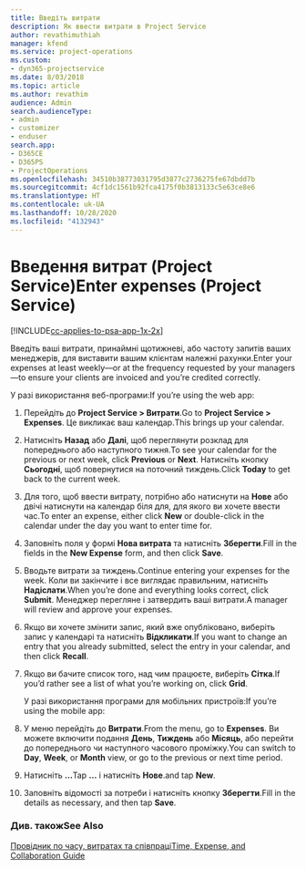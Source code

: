 ```yaml
---
title: Введіть витрати
description: Як ввести витрати в Project Service
author: revathimuthiah
manager: kfend
ms.service: project-operations
ms.custom:
- dyn365-projectservice
ms.date: 8/03/2018
ms.topic: article
ms.author: revathim
audience: Admin
search.audienceType:
- admin
- customizer
- enduser
search.app:
- D365CE
- D365PS
- ProjectOperations
ms.openlocfilehash: 34510b38773031795d3877c2736275fe67dbdd7b
ms.sourcegitcommit: 4cf1dc1561b92fca4175f0b3813133c5e63ce8e6
ms.translationtype: HT
ms.contentlocale: uk-UA
ms.lasthandoff: 10/28/2020
ms.locfileid: "4132943"
---
```

# <a name="enter-expenses-project-service"></a><span data-ttu-id="cbb65-103">Введення витрат (Project Service)</span><span class="sxs-lookup"><span data-stu-id="cbb65-103">Enter expenses (Project Service)</span></span>

[!INCLUDE[cc-applies-to-psa-app-1x-2x](../includes/cc-applies-to-psa-app-1x-2x.md)]

<span data-ttu-id="cbb65-104">Введіть ваші витрати, принаймні щотижневі, або частоту запитів ваших менеджерів, для виставити вашим клієнтам належні рахунки.</span><span class="sxs-lookup"><span data-stu-id="cbb65-104">Enter your expenses at least weekly—or at the frequency requested by your managers—to ensure your clients are invoiced and you’re credited correctly.</span></span>  
  
 <span data-ttu-id="cbb65-105">У разі використання веб-програми:</span><span class="sxs-lookup"><span data-stu-id="cbb65-105">If you’re using the web app:</span></span>  
  
1. <span data-ttu-id="cbb65-106">Перейдіть до **Project Service > Витрати**.</span><span class="sxs-lookup"><span data-stu-id="cbb65-106">Go to **Project Service > Expenses**.</span></span> <span data-ttu-id="cbb65-107">Це викликає ваш календар.</span><span class="sxs-lookup"><span data-stu-id="cbb65-107">This brings up your calendar.</span></span>  
  
2. <span data-ttu-id="cbb65-108">Натисніть **Назад** або **Далі**, щоб переглянути розклад для попереднього або наступного тижня.</span><span class="sxs-lookup"><span data-stu-id="cbb65-108">To see your calendar for the previous or next week, click **Previous** or **Next**.</span></span> <span data-ttu-id="cbb65-109">Натисніть кнопку **Сьогодні**, щоб повернутися на поточний тиждень.</span><span class="sxs-lookup"><span data-stu-id="cbb65-109">Click **Today** to get back to the current week.</span></span>  
  
3. <span data-ttu-id="cbb65-110">Для того, щоб ввести витрату, потрібно або натиснути на **Нове** або двічі натиснути на календар біля для, для якого ви хочете ввести час.</span><span class="sxs-lookup"><span data-stu-id="cbb65-110">To enter an expense, either click **New** or double-click in the calendar under the day you want to enter time for.</span></span>  
  
4. <span data-ttu-id="cbb65-111">Заповніть поля у формі **Нова витрата** та натисніть **Зберегти**.</span><span class="sxs-lookup"><span data-stu-id="cbb65-111">Fill in the fields in the **New Expense** form, and then click **Save**.</span></span>  
  
5. <span data-ttu-id="cbb65-112">Вводьте витрати за тиждень.</span><span class="sxs-lookup"><span data-stu-id="cbb65-112">Continue entering your expenses for the week.</span></span> <span data-ttu-id="cbb65-113">Коли ви закінчите і все виглядає правильним, натисніть **Надіслати**.</span><span class="sxs-lookup"><span data-stu-id="cbb65-113">When you’re done and everything looks correct, click **Submit**.</span></span> <span data-ttu-id="cbb65-114">Менеджер перегляне і затвердить ваші витрати.</span><span class="sxs-lookup"><span data-stu-id="cbb65-114">A manager will review and approve your expenses.</span></span>  
  
6. <span data-ttu-id="cbb65-115">Якщо ви хочете змінити запис, який вже опубліковано, виберіть запис у календарі та натисніть **Відкликати**.</span><span class="sxs-lookup"><span data-stu-id="cbb65-115">If you want to change an entry that you already submitted, select the entry in your calendar, and then click **Recall**.</span></span>  
  
7. <span data-ttu-id="cbb65-116">Якщо ви бачите список того, над чим працюєте, виберіть **Сітка**.</span><span class="sxs-lookup"><span data-stu-id="cbb65-116">If you’d rather see a list of what you’re working on, click **Grid**.</span></span>  
  
   <span data-ttu-id="cbb65-117">У разі використання програми для мобільних пристроїв:</span><span class="sxs-lookup"><span data-stu-id="cbb65-117">If you’re using the mobile app:</span></span>  
  
8. <span data-ttu-id="cbb65-118">У меню перейдіть до **Витрати**.</span><span class="sxs-lookup"><span data-stu-id="cbb65-118">From the menu, go to **Expenses**.</span></span>     <span data-ttu-id="cbb65-119">Ви можете включити подання **День**, **Тиждень** або **Місяць**, або перейти до попереднього чи наступного часового проміжку.</span><span class="sxs-lookup"><span data-stu-id="cbb65-119">You can switch to **Day**, **Week**, or **Month** view, or go to the previous or next time period.</span></span>  
  
9. <span data-ttu-id="cbb65-120">Натисніть **…**</span><span class="sxs-lookup"><span data-stu-id="cbb65-120">Tap **…**</span></span> <span data-ttu-id="cbb65-121">і натисніть **Нове**.</span><span class="sxs-lookup"><span data-stu-id="cbb65-121">and tap **New**.</span></span>  
  
10. <span data-ttu-id="cbb65-122">Заповніть відомості за потреби і натисніть кнопку **Зберегти**.</span><span class="sxs-lookup"><span data-stu-id="cbb65-122">Fill in the details as necessary, and then tap **Save**.</span></span>  
  
### <a name="see-also"></a><span data-ttu-id="cbb65-123">Див. також</span><span class="sxs-lookup"><span data-stu-id="cbb65-123">See Also</span></span>  
 [<span data-ttu-id="cbb65-124">Провідник по часу, витратах та співпраці</span><span class="sxs-lookup"><span data-stu-id="cbb65-124">Time, Expense, and Collaboration Guide</span></span>](../psa/time-expense-collaboration-guide.md)
